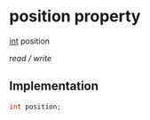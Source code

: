 


# position property






[int](https://api.flutter.dev/flutter/dart-core/int-class.html) position
  
_read / write_






## Implementation

```dart
int position;


```







